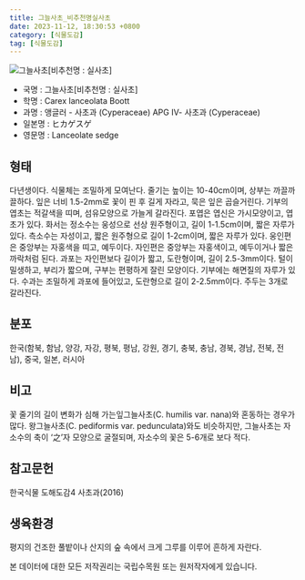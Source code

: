 ```yaml
---
title: 그늘사초_비추천명실사초
date: 2023-11-12, 18:30:53 +0800
category: [식물도감]
tag: [식물도감]
---
```




![그늘사초[비추천명 : 실사초]](http://www.nature.go.kr/fileUpload/plants/basic/Cyperaceae/Carex/4922/1_th2.JPG)
- 국명 : 그늘사초[비추천명 : 실사초]
- 학명 : Carex lanceolata Boott
- 과명 : 앵글러 - 사초과 (Cyperaceae) APG Ⅳ- 사초과 (Cyperaceae)
- 일본명 : ヒカゲスゲ
- 영문명 : Lanceolate sedge


## 형태
다년생이다. 식물체는 조밀하게 모여난다. 줄기는 높이는 10-40cm이며, 상부는 까끌까끌하다. 잎은 너비 1.5-2mm로 꽃이 핀 후 길게 자라고, 묵은 잎은 곱슬거린다. 기부의 엽초는 적갈색을 띠며, 섬유모양으로 가늘게 갈라진다. 포엽은 엽신은 가시모양이고, 엽초가 있다. 화서는 정소수는 웅성으로 선상 원주형이고, 길이 1-1.5cm이며, 짧은 자루가 있다. 측소수는 자성이고, 짧은 원주형으로 길이 1-2cm이며, 짧은 자루가 있다. 웅인편은 중앙부는 자홍색을 띠고, 예두이다. 자인편은 중앙부는 자홍색이고, 예두이거나 짧은 까락처럼 된다. 과포는 자인편보다 길이가 짧고, 도란형이며, 길이 2.5-3mm이다. 털이 밀생하고, 부리가 짧으며, 구부는 편평하게 잘린 모양이다. 기부에는 해면질의 자루가 있다. 수과는 조밀하게 과포에 들어있고, 도란형으로 길이 2-2.5mm이다. 주두는 3개로 갈라진다.
## 분포
한국(함북, 함남, 양강, 자강, 평북, 평남, 강원, 경기, 충북, 충남, 경북, 경남, 전북, 전남), 중국, 일본, 러시아
## 비고
꽃 줄기의 길이 변화가 심해 가는잎그늘사초(C. humilis var. nana)와 혼동하는 경우가 많다. 왕그늘사초(C. pediformis var. pedunculata)와도 비슷하지만, 그늘사초는 자소수의 축이 ‘之’자 모양으로 굴절되며, 자소수의 꽃은 5-6개로 보다 적다.
## 참고문헌
한국식물 도해도감4 사초과(2016)
## 생육환경
평지의 건조한 풀밭이나 산지의 숲 속에서 크게 그루를 이루어 흔하게 자란다.






본 데이터에 대한 모든 저작권리는 국립수목원 또는 원저작자에게 있습니다.
